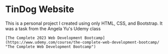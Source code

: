 # TinDog Website

This is a personal project I created using only HTML, CSS, and Bootstrap. It was a task from the Angela Yu's Udemy class 

`[The Complete 2023 Web Development Bootcamp](https://www.udemy.com/course/the-complete-web-development-bootcamp/ "The Complete Web Development Bootcamp")`
